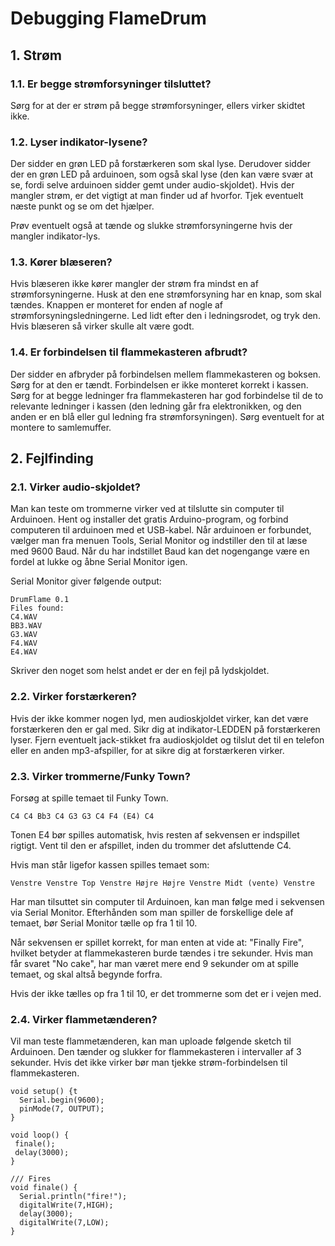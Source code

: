 Debugging FlameDrum
=====

## 1. Strøm

### 1.1. Er begge strømforsyninger tilsluttet? 

Sørg for at der er strøm på begge strømforsyninger, ellers virker skidtet ikke.

### 1.2. Lyser indikator-lysene?

Der sidder en grøn LED på forstærkeren som skal lyse. Derudover sidder der en grøn LED på arduinoen, som også skal lyse (den kan være svær at se, fordi selve arduinoen sidder gemt under audio-skjoldet). Hvis der mangler strøm, er det vigtigt at man finder ud af hvorfor. Tjek eventuelt næste punkt og se om det hjælper.

Prøv eventuelt også at tænde og slukke strømforsyningerne hvis der mangler indikator-lys.

### 1.3. Kører blæseren? 

Hvis blæseren ikke kører mangler der strøm fra mindst en af strømforsyningerne. Husk at den ene strømforsyning har en knap, som skal tændes. Knappen er monteret for enden af nogle af strømforsyningsledningerne. Led lidt efter den i ledningsrodet, og tryk den. Hvis blæseren så virker skulle alt være godt.

### 1.4. Er forbindelsen til flammekasteren afbrudt?

Der sidder en afbryder på forbindelsen mellem flammekasteren og boksen. Sørg for at den er tændt. Forbindelsen er ikke monteret korrekt i kassen. Sørg for at begge ledninger fra flammekasteren har god forbindelse til de to relevante ledninger i kassen (den ledning går fra elektronikken, og den anden er en blå eller gul ledning fra strømforsyningen). Sørg eventuelt for at montere to samlemuffer.

## 2. Fejlfinding

### 2.1. Virker audio-skjoldet?

Man kan teste om trommerne virker ved at tilslutte sin computer til Arduinoen. Hent og installer det gratis Arduino-program, og forbind computeren til arduinoen med et USB-kabel. Når arduinoen er forbundet, vælger man fra menuen Tools, Serial Monitor og indstiller den til at læse med 9600 Baud. Når du har indstillet Baud kan det nogengange være en fordel at lukke og åbne Serial Monitor igen. 

Serial Monitor giver følgende output:

    DrumFlame 0.1
    Files found:
    C4.WAV
    BB3.WAV
    G3.WAV
    F4.WAV
    E4.WAV

Skriver den noget som helst andet er der en fejl på lydskjoldet.

### 2.2. Virker forstærkeren?

Hvis der ikke kommer nogen lyd, men audioskjoldet virker, kan det være forstærkeren den er gal med. Sikr dig at indikator-LEDDEN på forstærkeren lyser. Fjern eventuelt jack-stikket fra audioskjoldet og tilslut det til en telefon eller en anden mp3-afspiller, for at sikre dig at forstærkeren virker.

### 2.3. Virker trommerne/Funky Town?

Forsøg at spille temaet til Funky Town. 

    C4 C4 Bb3 C4 G3 G3 C4 F4 (E4) C4

Tonen E4 bør spilles automatisk, hvis resten af sekvensen er indspillet rigtigt. Vent til den er afspillet, inden du trommer det afsluttende C4.

Hvis man står ligefor kassen spilles temaet som:

    Venstre Venstre Top Venstre Højre Højre Venstre Midt (vente) Venstre

Har man tilsuttet sin computer til Arduinoen, kan man følge med i sekvensen via Serial Monitor. Efterhånden som man spiller de forskellige dele af temaet, bør Serial Monitor tælle op fra 1 til 10.

Når sekvensen er spillet korrekt, for man enten at vide at: "Finally Fire", hvilket betyder at flammekasteren burde tændes i tre sekunder. Hvis man får svaret "No cake", har man været mere end 9 sekunder om at spille temaet, og skal altså begynde forfra.

Hvis der ikke tælles op fra 1 til 10, er det trommerne som det er i vejen med.

### 2.4. Virker flammetænderen?
 
Vil man teste flammetænderen, kan man uploade følgende sketch til Arduinoen. Den tænder og slukker for flammekasteren i intervaller af 3 sekunder. Hvis det ikke virker bør man tjekke strøm-forbindelsen til flammekasteren.

    void setup() {t
      Serial.begin(9600);           
      pinMode(7, OUTPUT);
    }

    void loop() {
     finale();
     delay(3000); 
    }

    /// Fires
    void finale() {
      Serial.println("fire!");
      digitalWrite(7,HIGH);
      delay(3000);
      digitalWrite(7,LOW); 
    }


